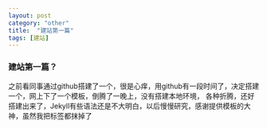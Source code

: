 ```yaml
---
layout: post
category: "other"
title:  "建站第一篇"
tags: [建站]
---
```

### 建站第一篇？
之前看同事通过github搭建了一个，很是心痒，用github有一段时间了，决定搭建一个，网上下了一个模板，倒腾了一晚上，没有搭建本地环境，
各种折腾，还好搭建出来了，Jekyll有些语法还是不大明白，以后慢慢研究，感谢提供模板的大神，虽然我把标签都抹掉了  

